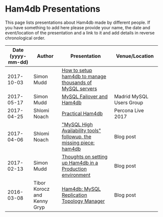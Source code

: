 
# Ham4db Presentations

This page lists presentations about Ham4db made by different
people. If you have something to add here please provide your name,
the date and event/location of the presentation and a link to it
and add details in reverse chronological order.

Date (yyyy-mm-dd) | Author | Presentation | Venue/Location
----------------- | -------| ------------ | --------------
2017-10-03 | Simon Mudd | [How to setup ham4db to manage thousands of MySQL servers](https://www.slideshare.net/sjmudd/how-to-set-up-ham4db-to-manage-thousands-of-mysql-servers)
2017-05-17 | Simon Mudd | [MySQL Failover and Ham4db](https://www.slideshare.net/sjmudd/mmug18-mysql-failover-and-ham4db) | Madrid MySQL Users Group
2017-04-25 | Shlomi Noach | [Practical Ham4db ](https://www.percona.com/live/17/sites/default/files/slides/practical-ham4db-pl-2017.pdf) | Percona Live 2017
2017-04-06 | Shlomi Noach | ["MySQL High Availability tools" followup, the missing piece: ham4db](http://code.openark.org/blog/mysql/mysql-high-availability-tools-followup-the-missing-piece-ham4db)  | Blog post
2017-02-13 | Simon Mudd | [Thoughts on setting up Ham4db in a Production environment](http://blog.wl0.org/2017/02/thoughts-on-setting-up-ham4db-in-a-production-environment/) | Blog post
2016-03-08 | Tibor Korocz and Kenny Gryp | [Ham4db: MySQL Replication Topology Manager](https://www.percona.com/blog/2016/03/08/ham4db-mysql-replication-topology-manager/) | Blog post

